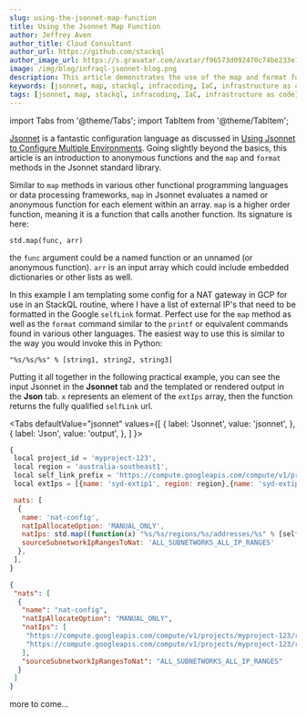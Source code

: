 ```yaml
---
slug: using-the-jsonnet-map-function
title: Using the Jsonnet Map Function
author: Jeffrey Aven
author_title: Cloud Consultant
author_url: https://github.com/stackql
author_image_url: https://s.gravatar.com/avatar/f96573d092470c74be233e1dded5376f?s=80
image: /img/blog/infraql-jsonnet-blog.png
description: This article demonstrates the use of the map and format functions in the Jsonnet standard library.
keywords: [jsonnet, map, stackql, infracoding, IaC, infrastructure as code]
tags: [jsonnet, map, stackql, infracoding, IaC, infrastructure as code]
---
```


import Tabs from '@theme/Tabs';
import TabItem from '@theme/TabItem';

[Jsonnet](https://jsonnet.org/) is a fantastic configuration language as discussed in [Using Jsonnet to Configure Multiple Environments](https://cloudywithachanceofbigdata.com/using-jsonnet-to-configure-multiple-environments/).  Going slightly beyond the basics, this article is an introduction to anonymous functions and the `map` and `format` methods in the Jsonnet standard library.  

Similar to `map` methods in various other functional programming languages or data processing frameworks, `map` in Jsonnet evaluates a named or anonymous function for each element within an array.  `map` is a higher order function, meaning it is a function that calls another function.  Its signature is here:  

```
std.map(func, arr)
```

the `func` argument could be a named function or an unnamed (or anonymous function).  `arr` is an input array which could include embedded dictionaries or other lists as well.  

In this example I am templating some config for a NAT gateway in GCP for use in an StackQL routine, where I have a list of external IP's that need to be formatted in the Google `selfLink` format.  Perfect use for the `map` method as well as the `format` command similar to the `printf` or equivalent commands found in various other languages.  The easiest way to use this is similar to the way you would invoke this in Python:  

```
"%s/%s/%s" % [string1, string2, string3]
```

Putting it all together in the following practical example, you can see the input Jsonnet in the __Jsonnet__ tab and the templated or rendered output in the __Json__ tab.  `x` represents an element of the `extIps` array, then the function returns the fully qualified `selfLink` url.  

<Tabs
  defaultValue="jsonnet"
  values={[
    { label: 'Jsonnet', value: 'jsonnet', },
    { label: 'Json', value: 'output', },
  ]
}>
<TabItem value="jsonnet">

```jsx
{
 local project_id = 'myproject-123',
 local region = 'australia-southeast1',
 local self_link_prefix = 'https://compute.googleapis.com/compute/v1/projects/',
 local extIps = [{name: 'syd-extip1', region: region},{name: 'syd-extip2', region: region}],

 nats: [
  {
   name: 'nat-config', 
   natIpAllocateOption: 'MANUAL_ONLY', 
   natIps: std.map((function(x) "%s/%s/regions/%s/addresses/%s" % [self_link_prefix, project_id, x.region, x.name]), extIps), 
   sourceSubnetworkIpRangesToNat: 'ALL_SUBNETWORKS_ALL_IP_RANGES'
  },	
 ],
}
```

</TabItem>
<TabItem value="output">

```json
{
 "nats": [
  {
   "name": "nat-config",
   "natIpAllocateOption": "MANUAL_ONLY",
   "natIps": [
    "https://compute.googleapis.com/compute/v1/projects/myproject-123/regions/australia-southeast1/addresses/syd-extip1",
    "https://compute.googleapis.com/compute/v1/projects/myproject-123/regions/australia-southeast1/addresses/syd-extip2"
   ],
   "sourceSubnetworkIpRangesToNat": "ALL_SUBNETWORKS_ALL_IP_RANGES"
  }
 ]
}
```

</TabItem>
</Tabs>


more to come...  
